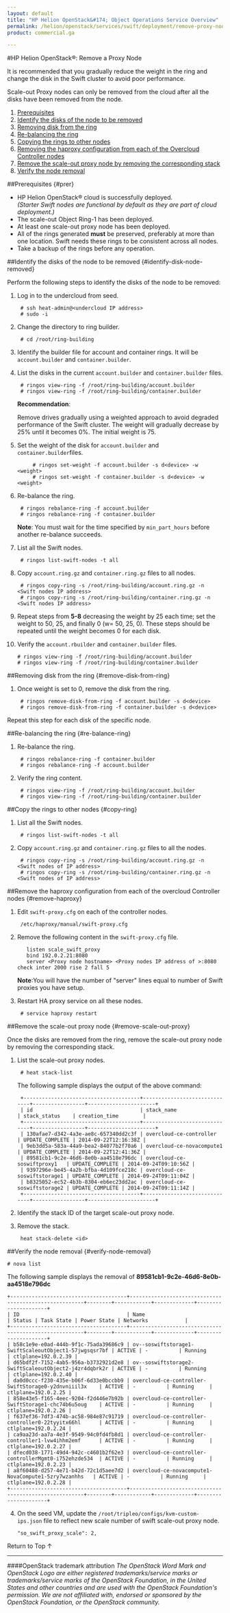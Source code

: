 ```yaml
---
layout: default
title: "HP Helion OpenStack&#174; Object Operations Service Overview"
permalink: /helion/openstack/services/swift/deployment/remove-proxy-node/
product: commercial.ga

---
```

<!--PUBLISHED-->

<script>

function PageRefresh {
onLoad="window.refresh"
}

PageRefresh();

</script>

<!--
<p style="font-size: small;"> <a href=" /helion/openstack/services/object/overview/scale-out-swift/">&#9664; PREV</a> | <a href="/helion/openstack/services/overview/">&#9650; UP</a> | <a href="/helion/openstack/services/overview/"> NEXT &#9654</a> </p>-->

#HP Helion OpenStack&#174;: Remove a Proxy Node

It is recommended that you gradually reduce the weight in the ring and change the disk in the Swift cluster to avoid poor performance. 

Scale-out Proxy nodes can only be removed from the cloud after all the disks have been removed from the node.


1. [Prerequisites](#prer)
2. [Identify the disks of the node to be removed](#identify-disk-node-removed)
3. [Removing disk from the ring](#remove-disk-from-ring)
4. [Re-balancing the ring](#re-balance-ring)
5. [Copying the rings to other nodes](#copy-ring)
6. [Removing the haproxy configuration from each of the Overcloud Controller nodes](#remove-haproxy)
7. [Remove the scale-out proxy node by removing the corresponding stack](#remove-scale-out-proxy)
8. [Verify the node removal](#verify-node-removal)

##Prerequisites {#prer}

* HP Helion OpenStack&#174; cloud is successfully deployed.<br>*(Starter Swift nodes are functional by default as they are part of cloud deployment.)*
* The scale-out Object Ring-1 has been deployed.
* At least one scale-out proxy node has been deployed.
* All of the rings generated **must** be preserved, preferably at more than one location. Swift needs these rings to be consistent across all nodes.
* Take a backup of the rings before any operation.



##Identify the disks of the node to be removed {#identify-disk-node-removed}

Perform the following steps to identify the disks of the node to be removed:

1. Log in to the undercloud from seed. 

		# ssh heat-admin@<undercloud IP address> 
		# sudo -i

2. Change the directory to ring builder.

		# cd /root/ring-building

3. Identify the builder file for account and container rings. It will be `account.builder` and `container.builder`.

4. List the disks in the current `account.builder` and `container.builder` files.

		# ringos view-ring -f /root/ring-building/account.builder 
		# ringos view-ring -f /root/ring-building/container.builder


	**Recommendation**:

	Remove drives gradually using a weighted approach to avoid degraded performance of the Swift cluster. The weight will gradually decrease by 25% until it becomes 0%. The initial weight is 75.


5. Set the weight of the disk for `account.builder` and `container.builder`files.

    		# ringos set-weight -f account.builder -s d<device> -w <weight>
    		# ringos set-weight -f container.builder -s d<device> -w <weight>

6. Re-balance the ring.

    	# ringos rebalance-ring -f account.builder
    	# ringos rebalance-ring -f container.builder

	**Note**: You must wait for the time specified by `min_part_hours` before another re-balance succeeds.

7. List all the Swift nodes.

		# ringos list-swift-nodes -t all
		
8. Copy `account.ring.gz`  and  `container.ring.gz` files to all nodes.
    
    	# ringos copy-ring -s /root/ring-building/account.ring.gz -n <Swift nodes IP address>
    	# ringos copy-ring -s /root/ring-building/container.ring.gz -n <Swift nodes IP address>

9. Repeat steps from **5-8** decreasing the weight by 25 each time; set the weight to 50, 25, and finally 0 (w= 50, 25, 0). These steps should be repeated until the weight becomes 0 for each disk.

10. Verify the `account.rbuilder`  and `container.builder` files.
    	
		# ringos view-ring -f /root/ring-building/account.builder
    	# ringos view-ring -f /root/ring-building/container.builder

##Removing disk from the ring {#remove-disk-from-ring}

1. Once weight is set to 0, remove the disk from the ring.

		# ringos remove-disk-from-ring -f account.builder -s d<device>
		# ringos remove-disk-from-ring -f container.builder -s d<device>
	
Repeat this step for each disk of the specific node.


##Re-balancing the ring {#re-balance-ring}

1. Re-balance the ring. 

		# ringos rebalance-ring -f container.builder
		# ringos rebalance-ring -f account.builder

2. Verify the ring content.

		# ringos view-ring -f /root/ring-building/account.builder
		# ringos view-ring -f /root/ring-building/container.builder

##Copy the rings to other nodes {#copy-ring}

1. List all the Swift nodes.

		# ringos list-swift-nodes -t all

2. Copy `account.ring.gz` and `container.ring.gz` files to all the nodes.

		# ringos copy-ring -s /root/ring-building/account.ring.gz -n <Swift nodes of IP address>
		# ringos copy-ring -s /root/ring-building/container.ring.gz -n <Swift nodes of IP address>


##Remove the haproxy configuration from each of the overcloud Controller nodes {#remove-haproxy}

1. Edit `swift-proxy.cfg` on each of the controller nodes. 

	 	/etc/haproxy/manual/swift-proxy.cfg

2. Remove the following content in the `swift-proxy.cfg` file.

		  listen scale_swift_proxy
		  bind 192.0.2.21:8080
		  server <Proxy node hostname> <Proxy nodes IP address of >:8080 check inter 2000 rise 2 fall 5 

	**Note**:You will have the number of "server" lines equal to number of Swift proxies you have setup.

3. Restart HA proxy service on all these nodes.

		# service haproxy restart

##Remove the scale-out proxy node {#remove-scale-out-proxy}

Once the disks are removed from the ring, remove the scale-out proxy node by removing the corresponding stack.

1. List the scale-out proxy nodes.

		# heat stack-list

	The following sample displays the output of the above command:

		+--------------------------------------+------------------------------+-----------------+----------------------+
		| id                                   | stack_name                   | stack_status    | creation_time        |
		+--------------------------------------+------------------------------+-----------------+----------------------+
		| 130afae7-d342-4a3e-ae8c-657340dd2c3f | overcloud-ce-controller      | UPDATE_COMPLETE | 2014-09-22T12:16:38Z |
		| 9eb3dd5a-583a-44a9-bea2-84077b2f70a6 | overcloud-ce-novacompute1    | UPDATE_COMPLETE | 2014-09-22T12:41:36Z |
		| 89581cb1-9c2e-46d6-8e0b-aa4518e796dc | overcloud-ce-soswiftproxy1   | UPDATE_COMPLETE | 2014-09-24T09:10:56Z |
		| 9397296e-be45-4a2b-bfba-4d109fce218c | overcloud-ce-soswiftstorage1 | UPDATE_COMPLETE | 2014-09-24T09:11:04Z |
		| b8325052-ec52-4b3b-8304-eb6ec23dd2ac | overcloud-ce-soswiftstorage2 | UPDATE_COMPLETE | 2014-09-24T09:11:14Z |
		+--------------------------------------+------------------------------+-----------------+----------------------+

2. Identify the stack ID of the target scale-out proxy node.
3. Remove the stack. 

		heat stack-delete <id>

##Verify the node removal {#verify-node-removal}

	# nova list

The following sample displays the removal of  **89581cb1-9c2e-46d6-8e0b-aa4518e796dc**

	+--------------------------------------+-------------------------------------------------------+--------+------------+-------------+---------------------+
	| ID                                   | Name                                                  | Status | Task State | Power State | Networks            |
	+--------------------------------------+-------------------------------------------------------+--------+------------+-------------+---------------------+
	| b58c1e9e-e0ad-444b-9f1c-75ada39686c9 | ov--soswiftstorage1-SwiftScaleoutObject1-57jwgsqsr7bf | ACTIVE | -          | Running     | ctlplane=192.0.2.39 |
	| d65bdf2f-7152-4ab5-956a-b3732921d2e8 | ov--soswiftstorage2-SwiftScaleoutObject2-j4zr4dqbrk2r | ACTIVE | -          | Running     | ctlplane=192.0.2.40 |
	| da0d0ccc-f230-435e-b06f-6d33e0bccbb9 | overcloud-ce-controller-SwiftStorage0-y2dnvniiil3x    | ACTIVE | -          | Running     | ctlplane=192.0.2.25 |
	| 858e43e5-f165-4eec-9204-f2d446e7b92b | overcloud-ce-controller-SwiftStorage1-chc74b6u5oug    | ACTIVE | -          | Running     | ctlplane=192.0.2.26 |
	| f637ef36-7df3-474b-ac58-984e87c91719 | overcloud-ce-controller-controller0-22tyyitx66hl      | ACTIVE | -          | Running     | ctlplane=192.0.2.24 |
	| ca9aa23d-aa7a-4e3f-9549-94c0fd4fb8d1 | overcloud-ce-controller-controller1-lvw4ihhm2emf      | ACTIVE | -          | Running     | ctlplane=192.0.2.27 |
	| dfecd038-1771-49d4-942c-c4601b2f62e3 | overcloud-ce-controller-controllerMgmt0-i752ehzde534  | ACTIVE | -          | Running     | ctlplane=192.0.2.23 |
	| a8f60488-d257-4e71-b42d-72c1d5aee7d2 | overcloud-ce-novacompute1-NovaCompute1-5zry7wzanhhs   | ACTIVE | -          | Running     | ctlplane=192.0.2.28 |
	+--------------------------------------+-------------------------------------------------------+--------+------------+-------------+---------------------+


4.	On the seed VM, update the `/root/tripleo/configs/kvm-custom-ips.json` file to reflect new scale number of swift scale-out proxy node. 

		"so_swift_proxy_scale": 2, 

<a href="#top" style="padding:14px 0px 14px 0px; text-decoration: none;"> Return to Top &#8593; </a>

----
####OpenStack trademark attribution
*The OpenStack Word Mark and OpenStack Logo are either registered trademarks/service marks or trademarks/service marks of the OpenStack Foundation, in the United States and other countries and are used with the OpenStack Foundation's permission. We are not affiliated with, endorsed or sponsored by the OpenStack Foundation, or the OpenStack community.*